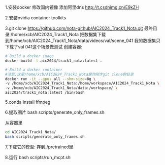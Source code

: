 1.安装docker 
修改国内镜像
添加阿里dns
http://t.csdnimg.cn/E9kZH

2.安装nvidia container toolkits

3.git clone https://github.com/nota-github/AIC2024_Track1_Nota.git
最终目录:/home/xcb/AIC2024_Track1_Nota
把数据集下载到/home/xcb/AIC2024_Track1_Nota/data/videos/val/scene_041
我的数据集只下载了val 041这个场景做测试
创建容器:
```bash
# Build a docker image
docker build -t aic2024/track1_nota:latest .

# Build a docker container
#注意,这里/home/xcb/AIC2024_Track1_Nota是你刚才git clone的目录
docker run -it --gpus all --shm-size=8g \
-v /home/xcb/AIC2024_Track1_Nota:/home/workspace/AIC2024_Track1_Nota \
-v /home/xcb/AIC2024_Track1_Nota/data:/workspace/ \
aic2024/track1_nota:latest /bin/bash
```

5.conda install ffmpeg

6.提取图片
bash scripts/generate_only_frames.sh


从容器里 
```bash
cd AIC2024_Track1_Nota/
bash scripts/generate_only_frames.sh 
```
7.下载它的模型:
存到./pretrained里

8.运行
bash scripts/run_mcpt.sh

